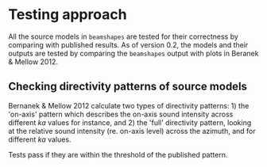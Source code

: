 # Testing approach

All the source models in ```beamshapes``` are tested for their correctness by comparing
with published results. As of version 0.2, the models and their outputs are tested by
comparing the ```beamshapes``` output with plots in Beranek & Mellow 2012.

## Checking directivity patterns of source models 
Bernanek & Mellow 2012 calculate two types of directivity patterns: 1) the 'on-axis' pattern which describes the on-axis sound intensity across different *ka* values for instance, and 2) the 'full' directivity pattern, looking at the relative sound intensity (re. on-axis level) across the azimuth, and for different *ka* values. 

Tests pass if they are within the threshold of the published pattern. 